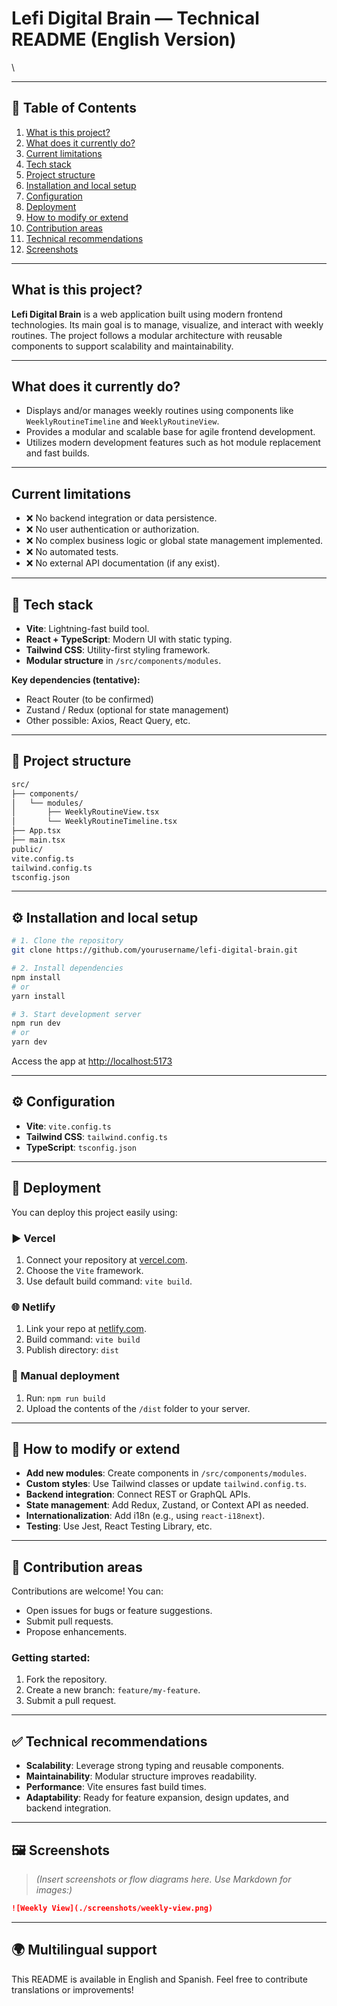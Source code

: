 # Lefi Digital Brain — Technical README (English Version)



\\

---

## 📁 Table of Contents

1. [What is this project?](#what-is-this-project)
2. [What does it currently do?](#what-does-it-currently-do)
3. [Current limitations](#current-limitations)
4. [Tech stack](#tech-stack)
5. [Project structure](#project-structure)
6. [Installation and local setup](#installation-and-local-setup)
7. [Configuration](#configuration)
8. [Deployment](#deployment)
9. [How to modify or extend](#how-to-modify-or-extend)
10. [Contribution areas](#contribution-areas)
11. [Technical recommendations](#technical-recommendations)
12. [Screenshots](#screenshots)

---

## What is this project?

**Lefi Digital Brain** is a web application built using modern frontend technologies. Its main goal is to manage, visualize, and interact with weekly routines. The project follows a modular architecture with reusable components to support scalability and maintainability.

---

## What does it currently do?

* Displays and/or manages weekly routines using components like `WeeklyRoutineTimeline` and `WeeklyRoutineView`.
* Provides a modular and scalable base for agile frontend development.
* Utilizes modern development features such as hot module replacement and fast builds.

---

## Current limitations

* ❌ No backend integration or data persistence.
* ❌ No user authentication or authorization.
* ❌ No complex business logic or global state management implemented.
* ❌ No automated tests.
* ❌ No external API documentation (if any exist).

---

## 🧱 Tech stack

* **Vite**: Lightning-fast build tool.
* **React + TypeScript**: Modern UI with static typing.
* **Tailwind CSS**: Utility-first styling framework.
* **Modular structure** in `/src/components/modules`.

**Key dependencies (tentative):**

* React Router (to be confirmed)
* Zustand / Redux (optional for state management)
* Other possible: Axios, React Query, etc.

---

## 📁 Project structure

```bash
src/
├── components/
│   └── modules/
│       ├── WeeklyRoutineView.tsx
│       └── WeeklyRoutineTimeline.tsx
├── App.tsx
├── main.tsx
public/
vite.config.ts
tailwind.config.ts
tsconfig.json
```

---

## ⚙️ Installation and local setup

```bash
# 1. Clone the repository
git clone https://github.com/yourusername/lefi-digital-brain.git

# 2. Install dependencies
npm install
# or
yarn install

# 3. Start development server
npm run dev
# or
yarn dev
```

Access the app at [http://localhost:5173](http://localhost:5173)

---

## ⚙️ Configuration

* **Vite**: `vite.config.ts`
* **Tailwind CSS**: `tailwind.config.ts`
* **TypeScript**: `tsconfig.json`

---

## 🚀 Deployment

You can deploy this project easily using:

### ▶️ Vercel

1. Connect your repository at [vercel.com](https://vercel.com).
2. Choose the `Vite` framework.
3. Use default build command: `vite build`.

### 🌐 Netlify

1. Link your repo at [netlify.com](https://netlify.com).
2. Build command: `vite build`
3. Publish directory: `dist`

### 🔧 Manual deployment

1. Run: `npm run build`
2. Upload the contents of the `/dist` folder to your server.

---

## 🔧 How to modify or extend

* **Add new modules**: Create components in `/src/components/modules`.
* **Custom styles**: Use Tailwind classes or update `tailwind.config.ts`.
* **Backend integration**: Connect REST or GraphQL APIs.
* **State management**: Add Redux, Zustand, or Context API as needed.
* **Internationalization**: Add i18n (e.g., using `react-i18next`).
* **Testing**: Use Jest, React Testing Library, etc.

---

## 🙋 Contribution areas

Contributions are welcome! You can:

* Open issues for bugs or feature suggestions.
* Submit pull requests.
* Propose enhancements.

### Getting started:

1. Fork the repository.
2. Create a new branch: `feature/my-feature`.
3. Submit a pull request.

---

## ✅ Technical recommendations

* **Scalability**: Leverage strong typing and reusable components.
* **Maintainability**: Modular structure improves readability.
* **Performance**: Vite ensures fast build times.
* **Adaptability**: Ready for feature expansion, design updates, and backend integration.

---

## 🖼️ Screenshots

> *(Insert screenshots or flow diagrams here. Use Markdown for images:)*

```md
![Weekly View](./screenshots/weekly-view.png)
```

---

## 🌍 Multilingual support

This README is available in English and Spanish. Feel free to contribute translations or improvements!
